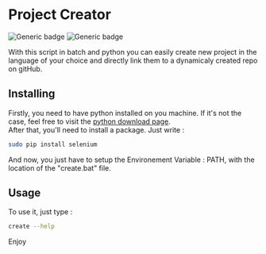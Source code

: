# Project Creator

![Generic badge](https://img.shields.io/badge/python-3.8-darkcyan.svg) ![Generic badge](https://img.shields.io/badge/version-1.0-blue.svg)

With this script in batch and python you can easily create new project in the language of your choice and directly link them to a dynamicaly created repo on gitHub.

## Installing
Firstly, you need to have python installed on you machine. If it's not the case, feel free to visit the [python download page](https://www.python.org/downloads/).
<br>
After that, you'll need to install a package. Just write :
```sh
sudo pip install selenium
```
And now, you just have to setup the Environement Variable : PATH, with the location of the "create.bat" file.

## Usage
To use it, just type :
```sh
create --help
```
Enjoy